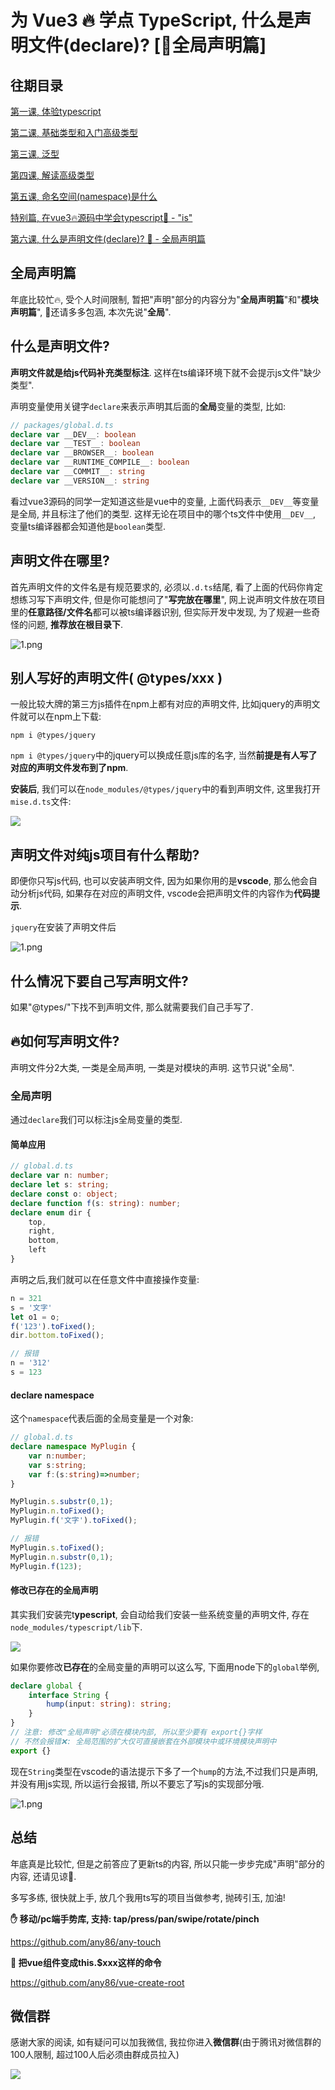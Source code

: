 # 为 Vue3 🔥 学点 TypeScript, 什么是声明文件(declare)? [🦕全局声明篇]

## 往期目录

[第一课, 体验typescript](https://juejin.im/post/5d19ad6de51d451063431864)

[第二课, 基础类型和入门高级类型](https://juejin.im/post/5d1af3426fb9a07ed4411a9b)

[第三课, 泛型](https://juejin.im/post/5d27f160e51d45108223fcf9)

[第四课, 解读高级类型](https://juejin.im/post/5d3fe80fe51d456206115987)

[第五课, 命名空间(namespace)是什么](https://juejin.im/post/5d5d04dfe51d4561af16dd24)

[特别篇, 在vue3🔥源码中学会typescript🦕 - "is"](https://juejin.im/post/5da6d1aae51d4524ad10d1d8)

[第六课, 什么是声明文件(declare)? 🦕 - 全局声明篇](https://juejin.im/post/5dcbc9e2e51d451bcb39f123)


## 全局声明篇
年底比较忙🔥, 受个人时间限制, 暂把"声明"部分的内容分为"**全局声明篇**"和"**模块声明篇**", 👷还请多多包涵, 本次先说"**全局**".

## 什么是声明文件?
**声明文件就是给js代码补充类型标注**. 这样在ts编译环境下就不会提示js文件"缺少类型".

声明变量使用关键字`declare`来表示声明其后面的**全局**变量的类型, 比如:

``` typescript
// packages/global.d.ts
declare var __DEV__: boolean
declare var __TEST__: boolean
declare var __BROWSER__: boolean
declare var __RUNTIME_COMPILE__: boolean
declare var __COMMIT__: string
declare var __VERSION__: string
```

看过vue3源码的同学一定知道这些是vue中的变量, 上面代码表示`__DEV__`等变量是全局, 并且标注了他们的类型. 这样无论在项目中的哪个ts文件中使用`__DEV__`, 变量ts编译器都会知道他是`boolean`类型.

## 声明文件在哪里?
首先声明文件的文件名是有规范要求的, 必须以`.d.ts`结尾, 看了上面的代码你肯定想练习写下声明文件, 但是你可能想问了"**写完放在哪里**", 网上说声明文件放在项目里的**任意路径\/文件名**都可以被ts编译器识别, 但实际开发中发现, 为了规避一些奇怪的问题, **推荐放在根目录下**.

![1.png](https://user-gold-cdn.xitu.io/2019/11/13/16e640c86bce4486?w=363&h=273&f=jpeg&s=44889)



## 别人写好的声明文件( @types/xxx )
一般比较大牌的第三方js插件在npm上都有对应的声明文件, 比如jquery的声明文件就可以在npm上下载:
```shell
npm i @types/jquery
```

`npm i @types/jquery`中的jquery可以换成任意js库的名字, 当然**前提是有人写了对应的声明文件发布到了npm**.

 **安装后**, 我们可以在`node_modules/@types/jquery`中的看到声明文件, 这里我打开`mise.d.ts`文件:

![](https://user-gold-cdn.xitu.io/2019/11/13/16e640c86c1f2d63?w=849&h=436&f=jpeg&s=217731)

## 声明文件对纯js项目有什么帮助?
即便你只写js代码, 也可以安装声明文件, 因为如果你用的是**vscode**, 那么他会自动分析js代码, 如果存在对应的声明文件, vscode会把声明文件的内容作为**代码提示**.

`jquery`在安装了声明文件后

![1.png](https://user-gold-cdn.xitu.io/2019/11/13/16e640c86cd65f35?w=798&h=381&f=jpeg&s=121858)

## 什么情况下要自己写声明文件?
如果"@types/"下找不到声明文件, 那么就需要我们自己手写了.

## 🔥如何写声明文件?

声明文件分2大类, 一类是全局声明, 一类是对模块的声明. 这节只说"全局".

### 全局声明
通过`declare`我们可以标注js全局变量的类型.

#### 简单应用
```typescript
// global.d.ts
declare var n: number;
declare let s: string;
declare const o: object;
declare function f(s: string): number;
declare enum dir {
    top,
    right,
    bottom,
    left
}
```

声明之后,我们就可以在任意文件中直接操作变量:
```typescript
n = 321
s = '文字'
let o1 = o;
f('123').toFixed();
dir.bottom.toFixed();

// 报错
n = '312'
s = 123
```

#### declare namespace
这个`namespace`代表后面的全局变量是一个对象:
```typescript
// global.d.ts
declare namespace MyPlugin {
    var n:number;
    var s:string;
    var f:(s:string)=>number;
}
```

```typescript
MyPlugin.s.substr(0,1);
MyPlugin.n.toFixed();
MyPlugin.f('文字').toFixed();

// 报错
MyPlugin.s.toFixed();
MyPlugin.n.substr(0,1);
MyPlugin.f(123);
```

#### 修改已存在的全局声明
其实我们安装完t**ypescript**, 会自动给我们安装一些系统变量的声明文件, 存在`node_modules/typescript/lib`下.

![](https://user-gold-cdn.xitu.io/2019/11/13/16e640c86d3f92bf?w=363&h=507&f=jpeg&s=101622)

如果你要修改**已存在**的全局变量的声明可以这么写, 下面用node下的`global`举例,
```typescript
declare global {
    interface String {
        hump(input: string): string;
    }
}
// 注意: 修改"全局声明"必须在模块内部, 所以至少要有 export{}字样
// 不然会报错❌: 全局范围的扩大仅可直接嵌套在外部模块中或环境模块声明中
export {}
```

现在`String`类型在vscode的语法提示下多了一个`hump`的方法,不过我们只是声明, 并没有用js实现, 所以运行会报错, 所以不要忘了写js的实现部分哦.

![1.png](https://user-gold-cdn.xitu.io/2019/11/13/16e640c86cc0d727?w=397&h=132&f=jpeg&s=23343)


## 总结
年底真是比较忙, 但是之前答应了更新ts的内容, 所以只能一步步完成"声明"部分的内容, 还请见谅👷.

多写多练, 很快就上手, 放几个我用ts写的项目当做参考, 抛砖引玉, 加油!

**✋ 移动/pc端手势库, 支持: tap/press/pan/swipe/rotate/pinch**

https://github.com/any86/any-touch


**🍭 把vue组件变成this.$xxx这样的命令**

https://github.com/any86/vue-create-root

## 微信群
感谢大家的阅读, 如有疑问可以加我微信, 我拉你进入**微信群**(由于腾讯对微信群的100人限制, 超过100人后必须由群成员拉入)

![](https://user-gold-cdn.xitu.io/2019/9/19/16d474d245b69492?w=512&h=512&f=jpeg&s=27137)